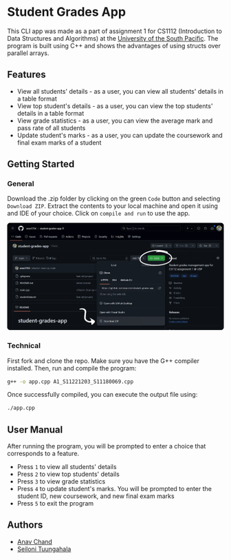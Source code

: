 # Student Grades App

This CLI app was made as a part of assignment 1 for CS1112 (Introduction to Data Structures and Algorithms) at the [University of the South Pacific](https://usp.ac.fj). The program is built using C++ and shows the advantages of using structs over parallel arrays.

## Features

- View all students' details - as a user, you can view all students' details in a table format
- View top student's details - as a user, you can view the top students' details in a table format
- View grade statistics - as a user, you can view the average mark and pass rate of all students
- Update student's marks - as a user, you can update the coursework and final exam marks of a student

## Getting Started

### General

Download the .zip folder by clicking on the green `Code` button and selecting `Download ZIP`. Extract the contents to your local machine and open it using and IDE of your choice. Click on `compile and run` to use the app.

![Download ZIP](./docs/download-zip.webp)

### Technical

First fork and clone the repo. Make sure you have the G++ compiler installed. Then, run and compile the program:

```bash
g++ -o app.cpp A1_S11221203_S11180069.cpp
```

Once successfully compiled, you can execute the output file using:

```bash
./app.cpp
```

## User Manual

After running the program, you will be prompted to enter a choice that corresponds to a feature.

- Press `1` to view all students' details
- Press `2` to view top students' details
- Press `3` to view grade statistics
- Press `4` to update student's marks. You will be prompted to enter the student ID, new coursework, and new final exam marks
- Press `5` to exit the program

## Authors

- [Anav Chand](https://github.com/anav5704/)
- [Seiloni Tuungahala](https://github.com/seiutuone)
